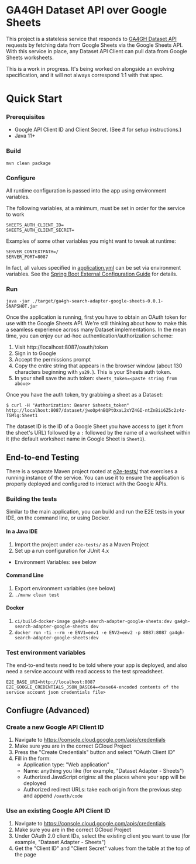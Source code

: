 # GA4GH Dataset API over Google Sheets

This project is a stateless service that responds to
[GA4GH Dataset API](https://github.com/ga4gh-discovery/ga4gh-discovery-search/pull/3)
requests by fetching data from Google Sheets via the Google Sheets API. With this service
in place, any Dataset API Client can pull data from Google Sheets worksheets.

This is a work in progress. It's being worked on alongside an evolving specification,
and it will not always correspond 1:1 with that spec.

# Quick Start

### Prerequisites
- Google API Client ID and Client Secret. (See #<here> for setup instructions.)
- Java 11+


### Build

```
mvn clean package
```


### Configure
All runtime configuration is passed into the app using environment variables.

The following variables, at a minimum, must be set in order for the service to work
```
SHEETS_AUTH_CLIENT_ID=
SHEETS_AUTH_CLIENT_SECRET=
```

Examples of some other variables you might want to tweak at runtime:
```
SERVER_CONTEXTPATH=/
SERVER_PORT=8087
```

In fact, all values specified in [application.yml](src/main/resources/application.yml) can be set via environment variables.
See the [Spring Boot External Configuration Guide](https://docs.spring.io/spring-boot/docs/current/reference/html/boot-features-external-config.html) for details.

### Run

```
java -jar ./target/ga4gh-search-adapter-google-sheets-0.0.1-SNAPSHOT.jar
```

Once the application is running, first you have to obtain an OAuth token for use with the Google Sheets API. We're
still thinking about how to make this a seamless experience across many Dataset implementations. In the mean time, you
can enjoy our ad-hoc authentication/authorization scheme:

1. Visit http://localhost:8087/oauth/token
1. Sign in to Google
1. Accept the permissions prompt
1. Copy the entire string that appears in the browser window (about 130 characters beginning with `ya29.`). This is your Sheets auth token.
1. In your shell save the auth token: `sheets_token=<paste string from above>`

Once you have the auth token, try grabbing a sheet as a Dataset:
```
$ curl -H "Authorization: Bearer $sheets_token" http://localhost:8087/dataset/jwoOp4nBQPtOxaL2xYZ4GI-ntZnBii6Z5c2z4z-TGMlg:Sheet1
```

The dataset ID is the ID of a Google Sheet you have access to (get it from the sheet's URL)
followed by a `:` followed by the name of a worksheet within it (the default worksheet name in
Google Sheet is `Sheet1`).

## End-to-end Testing

There is a separate Maven project rooted at [e2e-tests/](e2e-tests) that exercises a running instance of the service.
You can use it to ensure the application is properly deployed and configured to interact with the Google APIs.

### Building the tests

Similar to the main application, you can build and run the E2E tests in your IDE, on the command line,
or using Docker. 

#### In a Java IDE
1. Import the project under `e2e-tests/` as a Maven Project
1. Set up a run configuration for JUnit 4.x
  * Environment Variables: see below

#### Command Line
1. Export environment variables (see below)
1. `./mvnw clean test`

#### Docker
1. `ci/build-docker-image ga4gh-search-adapter-google-sheets:dev ga4gh-search-adapter-google-sheets dev`
1. `docker run -ti --rm -e ENV1=env1 -e ENV2=env2 -p 8087:8087 ga4gh-search-adapter-google-sheets:dev`

### Test environment variables

The end-to-end tests need to be told where your app is deployed, and also need a service account
with read access to the test spreadsheet.

```
E2E_BASE_URI=http://localhost:8087
E2E_GOOGLE_CREDENTIALS_JSON_BASE64=<base64-encoded contents of the service account json credentials file>
```

## Confiugre (Advanced)

### Create a new Google API Client ID
1. Navigate to https://console.cloud.google.com/apis/credentials
1. Make sure you are in the correct GCloud Project
1. Press the "Create Credentials" button and select "OAuth Client ID"
1. Fill in the form:
   * Application type: "Web application"
   * Name: anything you like (for example, "Dataset Adapter - Sheets")
   * Authorized JavaScript origins: all the places where your app will be deployed
   * Authorized redirect URLs: take each origin from the previous step and append `/oauth/code`
   
### Use an existing Google API Client ID
1. Navigate to https://console.cloud.google.com/apis/credentials
1. Make sure you are in the correct GCloud Project
1. Under OAuth 2.0 client IDs, select the existing client you want to use (for
   example, "Dataset Adapter - Sheets")
1. Get the "Client ID" and "Client Secret" values from the table at the top of
   the page
